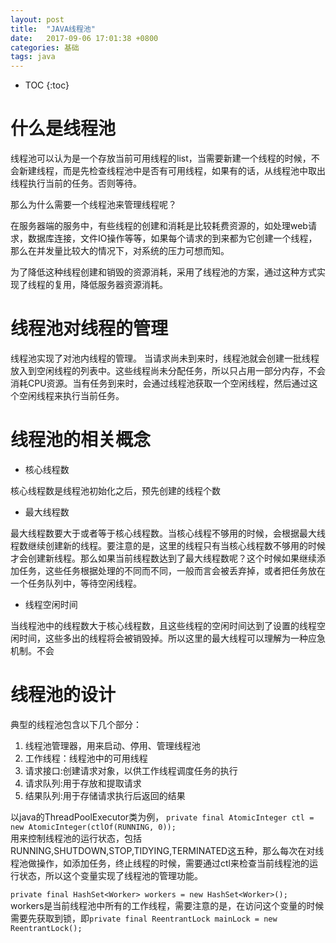 ```yaml
---
layout: post
title:  "JAVA线程池"
date:   2017-09-06 17:01:38 +0800
categories: 基础
tags: java
---
```


* TOC
{:toc}

# 什么是线程池

线程池可以认为是一个存放当前可用线程的list，当需要新建一个线程的时候，不会新建线程，而是先检查线程池中是否有可用线程，如果有的话，从线程池中取出线程执行当前的任务。否则等待。

那么为什么需要一个线程池来管理线程呢？

在服务器端的服务中，有些线程的创建和消耗是比较耗费资源的，如处理web请求，数据库连接，文件IO操作等等，如果每个请求的到来都为它创建一个线程，那么在并发量比较大的情况下，对系统的压力可想而知。

为了降低这种线程创建和销毁的资源消耗，采用了线程池的方案，通过这种方式实现了线程的复用，降低服务器资源消耗。

# 线程池对线程的管理  

线程池实现了对池内线程的管理。
当请求尚未到来时，线程池就会创建一批线程放入到空闲线程的列表中。这些线程尚未分配任务，所以只占用一部分内存，不会消耗CPU资源。当有任务到来时，会通过线程池获取一个空闲线程，然后通过这个空闲线程来执行当前任务。

# 线程池的相关概念

* 核心线程数

核心线程数是线程池初始化之后，预先创建的线程个数　
　
* 最大线程数　　

最大线程数要大于或者等于核心线程数。当核心线程不够用的时候，会根据最大线程数继续创建新的线程。要注意的是，这里的线程只有当核心线程数不够用的时候才会创建新线程。那么如果当前线程数达到了最大线程数呢？这个时候如果继续添加任务，这些任务根据处理的不同而不同，一般而言会被丢弃掉，或者把任务放在一个任务队列中，等待空闲线程。　　
* 线程空闲时间　　

当线程池中的线程数大于核心线程数，且这些线程的空闲时间达到了设置的线程空闲时间，这些多出的线程将会被销毁掉。所以这里的最大线程可以理解为一种应急机制。不会

# 线程池的设计

典型的线程池包含以下几个部分：

1. 线程池管理器，用来启动、停用、管理线程池  
2. 工作线程：线程池中的可用线程  
3. 请求接口:创建请求对象，以供工作线程调度任务的执行　　
4. 请求队列:用于存放和提取请求
5. 结果队列:用于存储请求执行后返回的结果


以java的ThreadPoolExecutor类为例，
`private final AtomicInteger ctl = new AtomicInteger(ctlOf(RUNNING, 0));`  
用来控制线程池的运行状态，包括RUNNING,SHUTDOWN,STOP,TIDYING,TERMINATED这五种，那么每次在对线程池做操作，如添加任务，终止线程的时候，需要通过ctl来检查当前线程池的运行状态，所以这个变量实现了线程池的管理功能。　　

`private final HashSet<Worker> workers = new HashSet<Worker>();`  
workers是当前线程池中所有的工作线程，需要注意的是，在访问这个变量的时候需要先获取到锁，即`private final ReentrantLock mainLock = new ReentrantLock();`  
